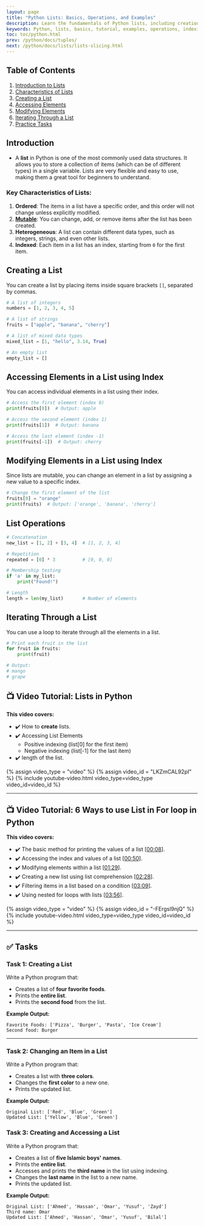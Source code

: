 ```yaml
---
layout: page
title: "Python Lists: Basics, Operations, and Examples"
description: Learn the fundamentals of Python lists, including creation, manipulation, indexing, and common operations. Explore practical examples and best practices.  
keywords: Python, lists, basics, tutorial, examples, operations, indexing, programming
toc: toc/python.html
prev: /python/docs/tuples/
next: /python/docs/lists/lists-slicing.html
---
```


## Table of Contents
1. [Introduction to Lists](#introduction)
2. [Characteristics of Lists](#key-characteristics-of-lists)
3. [Creating a List](#creating-a-list)
4. [Accessing Elements](#creating-a-list)
5. [Modifying Elements](#modifying-elements-in-a-list-using-index)
6. [Iterating Through a List](#iterating-through-a-list)
7. [Practice Tasks](#-tasks)


## Introduction

- A **list** in Python is one of the most commonly used data structures. It allows you to store a collection of items (which can be of different types) in a single variable. Lists are very flexible and easy to use, making them a great tool for beginners to understand.

### Key Characteristics of Lists:
1. **Ordered**: The items in a list have a specific order, and this order will not change unless explicitly modified.
2. **[Mutable](../data-types/immutable-mutable.md)**: You can change, add, or remove items after the list has been created.
3. **Heterogeneous**: A list can contain different data types, such as integers, strings, and even other lists.
4. **Indexed**: Each item in a list has an index, starting from `0` for the first item.

## Creating a List
You can create a list by placing items inside square brackets `[]`, separated by commas.

```python
# A list of integers
numbers = [1, 2, 3, 4, 5]

# A list of strings
fruits = ["apple", "banana", "cherry"]

# A list of mixed data types
mixed_list = [1, "hello", 3.14, True]

# An empty list
empty_list = []
```

## Accessing Elements in a List using Index
You can access individual elements in a list using their index.

```python
# Access the first element (index 0)
print(fruits[0])  # Output: apple

# Access the second element (index 1)
print(fruits[1])  # Output: banana

# Access the last element (index -1)
print(fruits[-1])  # Output: cherry
```

## Modifying Elements in a List using Index
Since lists are mutable, you can change an element in a list by assigning a new value to a specific index.

```python
# Change the first element of the list
fruits[0] = "orange"
print(fruits)  # Output: ['orange', 'banana', 'cherry']
```

## List Operations

```python
# Concatenation
new_list = [1, 2] + [3, 4]  # [1, 2, 3, 4]

# Repetition
repeated = [0] * 3          # [0, 0, 0]

# Membership testing
if 'a' in my_list:
    print("Found!")

# Length
length = len(my_list)       # Number of elements
```

## Iterating Through a List
You can use a loop to iterate through all the elements in a list.

```python
# Print each fruit in the list
for fruit in fruits:
    print(fruit)

# Output:
# mango
# grape
```

## **📺 Video Tutorial: Lists in Python**  
**This video covers:**  
- ✔️ How to **create** lists.  
- ✔️ Accessing List Elements
  - Positive indexing (list[0] for the first item)
  - Negative indexing (list[-1] for the last item) 
- ✔️ length of the list.  


{% assign video_type = "video" %}
{% assign video_id = "LKZmCAL92pI" %}
{% include youtube-video.html video_type=video_type video_id=video_id %}

---

## **📺 Video Tutorial: 6 Ways to use List in For loop in Python**  
**This video covers:**  
* ✔️ The basic method for printing the values of a list \[[00:08](http://www.youtube.com/watch?v=-FErgsl9njQ&t=8)\].
* ✔️ Accessing the index and values of a list \[[00:50](http://www.youtube.com/watch?v=-FErgsl9njQ&t=50)\].
* ✔️ Modifying elements within a list \[[01:29](http://www.youtube.com/watch?v=-FErgsl9njQ&t=89)\].
* ✔️ Creating a new list using list comprehension \[[02:28](http://www.youtube.com/watch?v=-FErgsl9njQ&t=148)\].
* ✔️ Filtering items in a list based on a condition \[[03:09](http://www.youtube.com/watch?v=-FErgsl9njQ&t=189)\].
* ✔️ Using nested for loops with lists \[[03:56](http://www.youtube.com/watch?v=-FErgsl9njQ&t=236)\].

{% assign video_type = "video" %}
{% assign video_id = "-FErgsl9njQ" %}
{% include youtube-video.html video_type=video_type video_id=video_id %}

---

## ✅ Tasks

### **Task 1: Creating a List**  
Write a Python program that:  
- Creates a list of **four favorite foods**.  
- Prints the **entire list**.  
- Prints the **second food** from the list.  

**Example Output:**  
```
Favorite Foods: ['Pizza', 'Burger', 'Pasta', 'Ice Cream']
Second food: Burger
```

---

### **Task 2: Changing an Item in a List**  
Write a Python program that:  
- Creates a list with **three colors**.  
- Changes the **first color** to a new one.  
- Prints the updated list.  

**Example Output:**  
```
Original List: ['Red', 'Blue', 'Green']
Updated List: ['Yellow', 'Blue', 'Green']
```

### **Task 3: Creating and Accessing a List**

Write a Python program that:

* Creates a list of **five Islamic boys' names**.
* Prints the **entire list**.
* Accesses and prints the **third name** in the list using indexing.
* Changes the **last name** in the list to a new name.
* Prints the updated list.

**Example Output:**

```
Original List: ['Ahmed', 'Hassan', 'Omar', 'Yusuf', 'Zayd']
Third name: Omar
Updated List: ['Ahmed', 'Hassan', 'Omar', 'Yusuf', 'Bilal']
```

